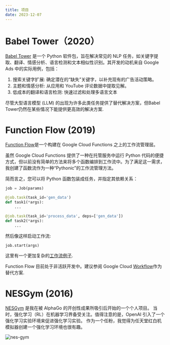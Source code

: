 ```yaml
---
title: 项目
date: 2023-12-07
---
```


 # Babel Tower（2020）
[Babel Tower](https://github.com/google/gps-babel-tower) 是一个 Python 软件包，旨在解决常见的 NLP 任务，如关键字提取、翻译、情感分析、语言检测和文本相似性识别。其开发的动机来自 Google Ads 中的实际用例，包括：

1. 搜索关键字扩展: 确定潜在的“缺失”关键字，以补充现有的广告活动策略。
2. 主题和情感分析: 从应用和 YouTube 评论数据中提取见解。
3. 低成本的翻译和语言检测: 快速过滤和处理多语言文本

尽管大型语言模型 (LLM) 的出现为许多此类任务提供了替代解决方案，但Babel Tower仍然在某些情况下能提供更高效的解决方案.

# Function Flow (2019)
[Function Flow](https://github.com/codescv/function_flow)是一个构建在 Google Cloud Functions 之上的工作流管理层。

虽然 Google Cloud Functions 提供了一种在托管服务中运行 Python 代码的便捷方式，但以前没有简单的方法来将多个函数编排到工作流中。为了满足这一需求，我创建了函数流作为一种“Pythonic”的工作流管理方法。

简而言之，您可以将 Python 函数包装成任务，并指定其依赖关系：
```python
job = Job(params)

@job.task(task_id='gen_data')
def task1(*args):
    ...

@job.task(task_id='process_data', deps=['gen_data'])
def task2(*args):
    ...
```

然后像这样启动工作流:
```python
job.start(args)
```

这里有一个更加复杂的[工作流例子](https://github.com/codescv/function_flow/blob/main/example/src/main.py).

Function Flow 目前处于非活跃开发中。建议参阅 Google Cloud [Workflow](https://cloud.google.com/workflows)作为替代方案.


# NESGym (2016)
[NESGym](https://github.com/codescv/nesgym) 是我在被 AlphaGo 的开创性成果所吸引后开始的一个个人项目。
当时，强化学习（RL）在机器学习界备受关注。值得注意的是，OpenAI 引入了一个强化学习实验环境来促进强化学习实验。
作为一个任粉，我觉得为任天堂红白机模拟器创建一个强化学习环境也很有趣。

![nes-gym](https://raw.githubusercontent.com/codescv/nesgym/master/images/soccer.png)